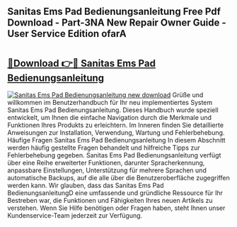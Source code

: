 ## Sanitas Ems Pad Bedienungsanleitung Free Pdf Download - Part-3NA New Repair Owner Guide - User Service Edition ofarA

# <h2><a href="http://df5ph6.blite.top/?on=Sanitas+Ems+Pad+Bedienungsanleitung">🔗Download 👉🔴 Sanitas Ems Pad Bedienungsanleitung</a></h2>

[![Sanitas Ems Pad Bedienungsanleitung new download](https://i.imgur.com/lujVjoI.png)](http://df5ph6.blite.top/?on=Sanitas+Ems+Pad+Bedienungsanleitung)
Grüße und willkommen im Benutzerhandbuch für Ihr neu implementiertes System Sanitas Ems Pad Bedienungsanleitung. Dieses Handbuch wurde speziell entwickelt, um Ihnen die einfache Navigation durch die Merkmale und Funktionen Ihres Produkts zu erleichtern. Im Inneren finden Sie detaillierte Anweisungen zur Installation, Verwendung, Wartung und Fehlerbehebung. Häufige Fragen Sanitas Ems Pad Bedienungsanleitung In diesem Abschnitt werden häufig gestellte Fragen behandelt und hilfreiche Tipps zur Fehlerbehebung gegeben. Sanitas Ems Pad Bedienungsanleitung verfügt über eine Reihe erweiterter Funktionen, darunter Spracherkennung, anpassbare Einstellungen, Unterstützung für mehrere Sprachen und automatische Backups, auf die alle über die Benutzeroberfläche zugegriffen werden kann. Wir glauben, dass das Sanitas Ems Pad BedienungsanleitungD eine umfassende und gründliche Ressource für Ihr Bestreben war, die Funktionen und Fähigkeiten Ihres neuen Artikels zu verstehen. Wenn Sie Hilfe benötigen oder Fragen haben, steht Ihnen unser Kundenservice-Team jederzeit zur Verfügung.
